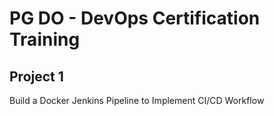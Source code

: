 # PG DO - DevOps Certification Training
## Project 1
Build a Docker Jenkins Pipeline to Implement CI/CD Workflow
